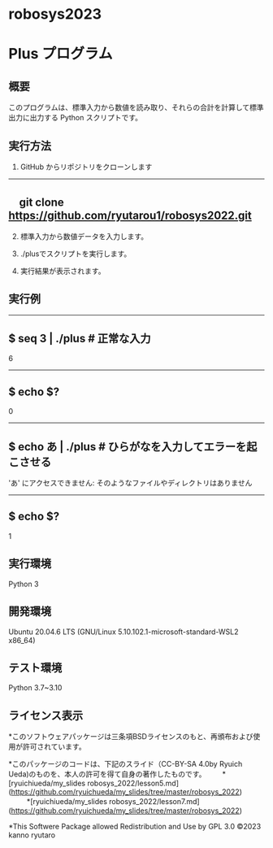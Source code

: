 # robosys2023

# Plus プログラム

## 概要
このプログラムは、標準入力から数値を読み取り、それらの合計を計算して標準出力に出力する Python スクリプトです。

## 実行方法

1.  GitHub からリポジトリをクローンします
---
　git clone https://github.com/ryutarou1/robosys2022.git
---
2. 標準入力から数値データを入力します。

3. ./plusでスクリプトを実行します。

4. 実行結果が表示されます。

## 実行例

---
$ seq 3 | ./plus   # 正常な入力
---

6

---
$ echo $?
---

0

---
$ echo あ | ./plus  # ひらがなを入力してエラーを起こさせる
---

'あ' にアクセスできません: そのようなファイルやディレクトリはありません

---
$ echo $?
---

1


## 実行環境

Python 3

## 開発環境
Ubuntu 20.04.6 LTS (GNU/Linux 5.10.102.1-microsoft-standard-WSL2 x86_64)

## テスト環境
Python 3.7~3.10

## ライセンス表示
*このソフトウェアパッケージは三条項BSDライセンスのもと、再頒布および使用が許可されています。

*このパッケージのコードは、下記のスライド（CC-BY-SA 4.0by Ryuich Ueda)のものを、本人の許可を得て自身の著作したものです。
  　　*[ryuichiueda/my_slides robosys_2022/lesson5.md] (https://github.com/ryuichueda/my_slides/tree/master/robosys_2022)
　 　 *[ryuichiueda/my_slides robosys_2022/lesson7.md] (https://github.com/ryuichueda/my_slides/tree/master/robosys_2022)

*This Softwere Package allowed Redistribution and Use by GPL 3.0
©2023 kanno ryutaro





